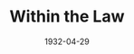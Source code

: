 ---
title: Within the Law
date: 1932-04-29
closing_date:
layout: productions
playbill:
Theatre: Theatre Jacksonville
cast:
- Anges Lynch: Agnes Towers
- Eddie Griggs: Carl Cesery
- Richard Gilder: Charlie Tutewiler
- Helen Morris: Dorothy Black
- William Irwin: Edward Goodman
- Williams: Eugene LeaMond
- Chicago Red: Harry Lewis
- Edward Gilder: Isaac Peiser
- Dan: J.W. Randolph
- Mary Turner: Justine Rehnborg
- Thompson: Louis Huff
- Fannie: Margaret Devlin
- Det. Sergt Cassidy: Martin S. Fabian
- Sarah: Olive Rosenquist
- Tom Dacey: Perry Teeple
- Joe Garson: Philip Devlin
- George Demarest: Philip S. May
- Thomas: Sidney Clark
- Smithson: Stokes Perry
- Police Inspector Burke: F.W. Armbuster
crew:
- Director: F.W. Armbuster
understudies:
orchestra:
external_links:
---